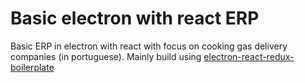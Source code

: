 # Basic electron with react ERP

Basic ERP in electron with react with focus on cooking gas delivery companies (in portuguese).
Mainly build using [electron-react-redux-boilerplate](https://github.com/jschr/electron-react-redux-boilerplate)